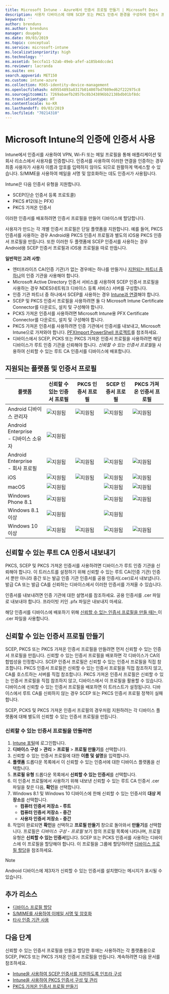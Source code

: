 ```yaml
---
title: Microsoft Intune - Azure에서 인증서 프로필 만들기 | Microsoft Docs
description: 사용자 디바이스에 대해 SCEP 또는 PKCS 인증서 환경을 구성하여 인증서 프로필을 만들거나 추가하고, 공용 인증서를 내보내고, Azure Portal에서 프로필을 만든 다음, SCEP 또는 PKCS를 Azure Portal의 Microsoft Intune에서 인증서 프로필에 할당합니다
keywords: ''
author: brenduns
ms.author: brenduns
manager: dougeby
ms.date: 09/03/2019
ms.topic: conceptual
ms.service: microsoft-intune
ms.localizationpriority: high
ms.technology: ''
ms.assetid: 5eccfa11-52ab-49eb-afef-a185b4dccde1
ms.reviewer: lacranda
ms.suite: ems
search.appverid: MET150
ms.custom: intune-azure
ms.collection: M365-identity-device-management
ms.openlocfilehash: 4d9554893a8317b014007bd7089ed62f222975c8
ms.sourcegitcommit: 7269abaefb2857bc8b343896bb2138bdb01bf8dc
ms.translationtype: HT
ms.contentlocale: ko-KR
ms.lasthandoff: 09/03/2019
ms.locfileid: "70214310"
---
```

# <a name="use-certificates-for-authentication-in-microsoft-intune"></a>Microsoft Intune의 인증에 인증서 사용  

Intune에서 인증서를 사용하여 VPN, Wi-Fi 또는 메일 프로필을 통해 애플리케이션 및 회사 리소스에서 사용자를 인증합니다. 인증서를 사용하여 이러한 연결을 인증하는 경우 최종 사용자가 사용자 이름과 암호를 입력하지 않아도 되므로 원활하게 액세스할 수 있습니다. S/MIME을 사용하여 메일을 서명 및 암호화하는 데도 인증서가 사용됩니다.

Intune은 다음 인증서 유형을 지원합니다.  

- SCEP(단순 인증서 등록 프로토콜)  
- PKCS #12(또는 PFX)  
- PKCS 가져온 인증서

이러한 인증서를 배포하려면 인증서 프로필을 만들어 디바이스에 할당합니다.  

사용자가 만드는 각 개별 인증서 프로필은 단일 플랫폼을 지원합니다. 예를 들어, PKCS 인증서를 사용하는 경우 Android용 PKCS 인증서 프로필과 별도의 iOS용 PKCS 인증서 프로필을 만듭니다. 또한 이러한 두 플랫폼에 SCEP 인증서를 사용하는 경우 Android용 SCEP 인증서 프로필과 iOS용 프로필을 따로 만듭니다.  

**일반적인 고려 사항**:  
- 엔터프라이즈 CA(인증 기관)가 없는 경우에는 하나를 만들거나 [지원되는 파트너 중 하나](certificate-authority-add-scep-overview.md#third-party-certification-authority-partners)의 인증 기관을 사용해야 합니다.
- Microsoft Active Directory 인증서 서비스를 사용하여 SCEP 인증서 프로필을 사용하는 경우 NDES(네트워크 디바이스 등록 서비스) 서버를 구성합니다.
- 인증 기관 파트너 중 하나에서 SCEP를 사용하는 경우 [Intune과 연결](certificate-authority-add-scep-overview.md#set-up-third-party-ca-integration)해야 합니다.
- SCEP 및 PKCS 인증서 프로필을 사용하려면 둘 다 Microsoft Intune Certificate Connector를 다운로드, 설치 및 구성해야 합니다. 
- PCKS 가져온 인증서를 사용하려면 Microsoft Intune용 PFX Certificate Connector를 다운로드, 설치 및 구성해야 합니다.
- PKCS 가져온 인증서를 사용하려면 인증 기관에서 인증서를 내보내고, Microsoft Intune으로 가져와야 합니다. [PFXImport PowerShell 프로젝트](https://github.com/Microsoft/Intune-Resource-Access/tree/develop/src/PFXImportPowershell)를 참조하세요.
- 디바이스에서 SCEP, PCKS 또는 PKCS 가져온 인증서 프로필을 사용하려면 해당 디바이스가 루트 인증 기관을 신뢰해야 합니다. *신뢰할 수 있는 인증서 프로필*을 사용하여 신뢰할 수 있는 루트 CA 인증서를 디바이스에 배포합니다.  

## <a name="supported-platforms-and-certificate-profiles"></a>지원되는 플랫폼 및 인증서 프로필  
| 플랫폼              | 신뢰할 수 있는 인증서 프로필 | PKCS 인증서 프로필 | SCEP 인증서 프로필 | PKCS 가져온 인증서 프로필  |
|--|--|--|--|---|
| Android 디바이스 관리자 | ![지원됨](./media/certificates-configure/green-check.png) | ![지원됨](./media/certificates-configure/green-check.png) | ![지원됨](./media/certificates-configure/green-check.png)|  ![지원됨](./media/certificates-configure/green-check.png) |
| Android Enterprise <br> - 디바이스 소유자   | ![지원됨](./media/certificates-configure/green-check.png) |   |  |   |
| Android Enterprise <br> - 회사 프로필    | ![지원됨](./media/certificates-configure/green-check.png) | ![지원됨](./media/certificates-configure/green-check.png) | ![지원됨](./media/certificates-configure/green-check.png) | ![지원됨](./media/certificates-configure/green-check.png) |
| iOS                   | ![지원됨](./media/certificates-configure/green-check.png) | ![지원됨](./media/certificates-configure/green-check.png) | ![지원됨](./media/certificates-configure/green-check.png) | ![지원됨](./media/certificates-configure/green-check.png) |
| macOS                 | ![지원됨](./media/certificates-configure/green-check.png) |   |![지원됨](./media/certificates-configure/green-check.png)|![지원됨](./media/certificates-configure/green-check.png)|
| Windows Phone 8.1     |![지원됨](./media/certificates-configure/green-check.png)  |  | ![지원됨](./media/certificates-configure/green-check.png)| ![지원됨](./media/certificates-configure/green-check.png) |
| Windows 8.1 이상 |![지원됨](./media/certificates-configure/green-check.png)  |  |![지원됨](./media/certificates-configure/green-check.png) |   |
| Windows 10 이상  | ![지원됨](./media/certificates-configure/green-check.png) | ![지원됨](./media/certificates-configure/green-check.png) | ![지원됨](./media/certificates-configure/green-check.png) | ![지원됨](./media/certificates-configure/green-check.png) |

## <a name="export-the-trusted-root-ca-certificate"></a>신뢰할 수 있는 루트 CA 인증서 내보내기  
PKCS, SCEP 및 PKCS 가져온 인증서를 사용하려면 디바이스가 루트 인증 기관을 신뢰해야 합니다. 이 트러스트를 설정하기 위해 신뢰할 수 있는 루트 CA(인증 기관) 인증서 뿐만 아니라 중간 또는 발급 인증 기관 인증서를 공용 인증서(.cer)로서 내보냅니다. 발급 CA 또는 발급 CA를 신뢰하는 디바이스에서 이러한 인증서를 가져올 수 있습니다.  

인증서를 내보내려면 인증 기관에 대한 설명서를 참조하세요. 공용 인증서를 .cer 파일로 내보내야 합니다.  프라이빗 키인 .pfx 파일은 내보내지 마세요.  

해당 인증서를 디바이스에 배포하기 위해 [신뢰할 수 있는 인증서 프로필을 만들 때는 ](#create-trusted-certificate-profiles) 이 .cer 파일을 사용합니다.  

## <a name="create-trusted-certificate-profiles"></a>신뢰할 수 있는 인증서 프로필 만들기  
SCEP, PKCS 또는 PKCS 가져온 인증서 프로필을 만들려면 먼저 신뢰할 수 있는 인증서 프로필을 만듭니다. 신뢰할 수 있는 인증서 프로필을 배포하면 각 디바이스가 CA의 합법성을 인정합니다. SCEP 인증서 프로필은 신뢰할 수 있는 인증서 프로필을 직접 참조합니다. PKCS 인증서 프로필은 신뢰할 수 있는 인증서 프로필을 직접 참조하지 않고, CA를 호스트하는 서버를 직접 참조합니다. PKCS 가져온 인증서 프로필은 신뢰할 수 있는 인증서 프로필을 직접 참조하지 않고, 디바이스에서 이 프로필을 활용할 수 있습니다. 디바이스에 신뢰할 수 있는 인증서 프로필을 배포하면 이 트러스트가 설정됩니다. 디바이스에서 루트 CA를 신뢰하지 않는 경우 SCEP 또는 PKCS 인증서 프로필 정책이 실패합니다.  

SCEP, PCKS 및 PKCS 가져온 인증서 프로필의 경우처럼 지원하려는 각 디바이스 플랫폼에 대해 별도의 신뢰할 수 있는 인증서 프로필을 만듭니다.  


### <a name="to-create-a-trusted-certificate-profile"></a>신뢰할 수 있는 인증서 프로필을 만들려면  

1. [Intune 포털](https://aka.ms/intuneportal)에 로그인합니다.  
2. **디바이스 구성** > **관리** > **프로필** > **프로필 만들기**를 선택합니다.  
3. 신뢰할 수 있는 인증서 프로필에 대한 **이름 및 설명**을 입력합니다.  
4. **플랫폼** 드롭다운 목록에서 이 신뢰할 수 있는 인증서에 대한 디바이스 플랫폼을 선택합니다.  
5. **프로필 유형** 드롭다운 목록에서 **신뢰할 수 있는 인증서**를 선택합니다.  
6. 이 인증서 프로필에서 사용하기 위해 내보낸 신뢰할 수 있는 루트 CA 인증서 .cer 파일을 찾은 다음, **확인**을 선택합니다.  
7. Windows 8.1 및 Windows 10 디바이스에 한해 신뢰할 수 있는 인증서의 **대상 저장소**를 선택합니다.  
   - **컴퓨터 인증서 저장소 - 루트**
   - **컴퓨터 인증서 저장소 - 중간**
   - **사용자 인증서 저장소 - 중간**
8. 작업이 완료되면 **확인**을 선택하고 **프로필 만들기** 창으로 돌아와서 **만들기**를 선택합니다.
프로필은 *디바이스 구성 - 프로필* 보기 창의 프로필 목록에 나타나며, 프로필 유형은 **신뢰할 수 있는 인증서**입니다.  SCEP 또는 PCKS 인증서를 사용하는 디바이스에 이 프로필을 할당해야 합니다. 이 프로필을 그룹에 할당하려면 [디바이스 프로필 할당](device-profile-assign.md)을 참조하세요.

> [!NOTE]  
> Android 디바이스에 제3자가 신뢰할 수 있는 인증서를 설치했다는 메시지가 표시될 수 있습니다.  

## <a name="additional-resources"></a>추가 리소스  
- [디바이스 프로필 할당](device-profile-assign.md)  
- [S/MIME를 사용하여 이메일 서명 및 암호화](certificates-s-mime-encryption-sign.md)  
- [타사 인증 기관 사용](certificate-authority-add-scep-overview.md)  

## <a name="next-steps"></a>다음 단계  
신뢰할 수 있는 인증서 프로필을 만들고 할당한 후에는 사용하려는 각 플랫폼용으로 SCEP, PKCS 또는 PKCS 가져온 인증서 프로필을 만듭니다. 계속하려면 다음 문서를 참조하세요.  
- [Intune을 사용하여 SCEP 인증서를 지원하도록 인프라 구성](certificates-scep-configure.md)  
- [Intune을 사용하여 PKCS 인증서 구성 및 관리](certficates-pfx-configure.md)  
- [PKCS 가져온 인증서 프로필 만들기](certficates-pfx-configure.md#create-a-pkcs-imported-certificate-profile)  

